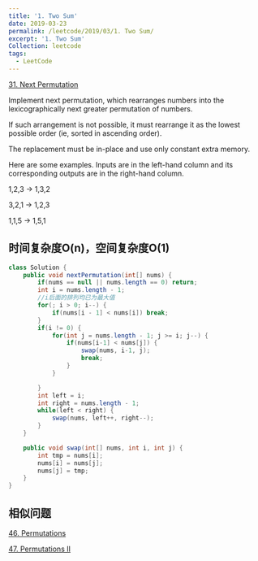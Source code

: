 ```yaml
---
title: '1. Two Sum'
date: 2019-03-23
permalink: /leetcode/2019/03/1. Two Sum/
excerpt: '1. Two Sum'
Collection: leetcode
tags:
  - LeetCode
---
```


[31. Next Permutation](https://leetcode.com/problems/next-permutation/)

Implement next permutation, which rearranges numbers into the lexicographically next greater permutation of numbers.

If such arrangement is not possible, it must rearrange it as the lowest possible order (ie, sorted in ascending order).

The replacement must be in-place and use only constant extra memory.

Here are some examples. Inputs are in the left-hand column and its corresponding outputs are in the right-hand column.

1,2,3 → 1,3,2

3,2,1 → 1,2,3

1,1,5 → 1,5,1

## 时间复杂度O(n)，空间复杂度O(1)
```java
class Solution {
    public void nextPermutation(int[] nums) {
        if(nums == null || nums.length == 0) return;
        int i = nums.length - 1;
        //i后面的排列均已为最大值
        for(; i > 0; i--) {
            if(nums[i - 1] < nums[i]) break;
        }
        if(i != 0) {
            for(int j = nums.length - 1; j >= i; j--) {
                if(nums[i-1] < nums[j]) {
                    swap(nums, i-1, j);
                    break;
                }
            }

        }
        int left = i;
        int right = nums.length - 1;
        while(left < right) {
            swap(nums, left++, right--);
        }
    }

    public void swap(int[] nums, int i, int j) {
        int tmp = nums[i];
        nums[i] = nums[j];
        nums[j] = tmp;
    }
}
```

## 相似问题
[46. Permutations](https://leetcode.com/problems/permutations/)

[47. Permutations II](https://leetcode.com/problems/permutations-ii/)
